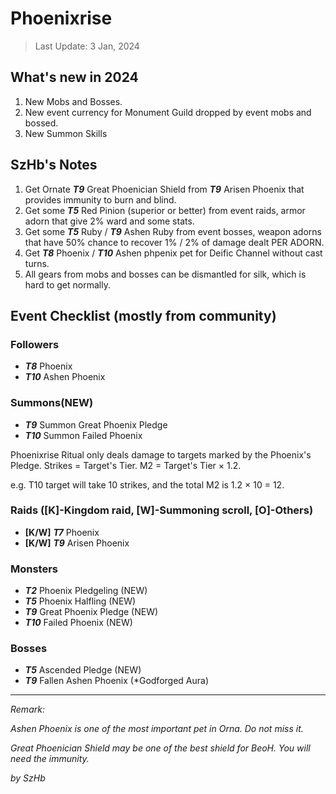 # Phoenixrise

> Last Update: 3 Jan, 2024

## What's new in 2024

1. New Mobs and Bosses.
2. New event currency for Monument Guild dropped by event mobs and bossed.
3. New Summon Skills

## SzHb's Notes

1. Get Ornate ***T9*** Great Phoenician Shield from ***T9*** Arisen Phoenix that provides immunity to burn and blind.
2. Get some ***T5*** Red Pinion (superior or better) from event raids, armor adorn that give 2% ward and some stats.
3. Get some ***T5*** Ruby / ***T9*** Ashen Ruby from event bosses, weapon adorns that have 50% chance to recover 1% / 2% of damage dealt PER ADORN.
4. Get ***T8*** Phoenix / ***T10*** Ashen phpenix pet for Deific Channel without cast turns.
5. All gears from mobs and bosses can be dismantled for silk, which is hard to get normally.

## Event Checklist (mostly from community)

### Followers

- ***T8*** Phoenix
- ***T10*** Ashen Phoenix

### Summons(NEW)

- ***T9*** Summon Great Phoenix Pledge
- ***T10*** Summon Failed Phoenix

Phoenixrise Ritual only deals damage to targets marked by the Phoenix's Pledge. Strikes = Target's Tier. M2 = Target's Tier × 1.2. 

e.g. T10 target will take 10 strikes, and the total M2 is 1.2 × 10 = 12.

### Raids ([K]-Kingdom raid, [W]-Summoning scroll, [O]-Others)

- **[K/W]** ***T7*** Phoenix
- **[K/W]** ***T9*** Arisen Phoenix

### Monsters

- ***T2*** Phoenix Pledgeling (NEW)
- ***T5*** Phoenix Halfling (NEW)
- ***T9*** Great Phoenix Pledge (NEW)
- ***T10*** Failed Phoenix (NEW)

### Bosses

- ***T5*** Ascended Pledge (NEW)
- ***T9*** Fallen Ashen Phoenix (*Godforged Aura)

---

*Remark:*

*Ashen Phoenix is one of the most important pet in Orna. Do not miss it.*

*Great Phoenician Shield may be one of the best shield for BeoH. You will need the immunity.*

*by SzHb*